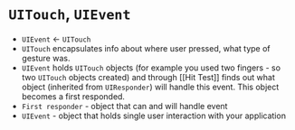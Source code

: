# `UITouch`, `UIEvent`

- `UIEvent` <- `UITouch`
- `UITouch` encapsulates info about where user pressed, what type of gesture was.
- `UIEvent` holds `UITouch` objects (for example you used two fingers - so two `UITouch` objects created) and through [[Hit Test]] finds out what object (inherited from `UIResponder`) will handle this event. This object becomes a first responded.
- `First responder` - object that can and will handle event
- `UIEvent` - object that holds single user interaction with your application